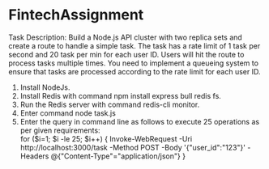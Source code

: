 # FintechAssignment  
Task Description:  Build a Node.js API cluster with two replica sets and create a route
to handle a simple task. The task has a rate limit of 1 task per second and 20 task
per min for each user ID. Users will hit the route to process tasks multiple times.
You need to implement a queueing system to ensure that tasks are processed
according to the rate limit for each user ID.  

1. Install NodeJs.
2. Install Redis with command npm install express bull redis fs.
3. Run the Redis server with command redis-cli monitor.
4. Enter command node task.js
5. Enter the query in command line as follows to execute 25 operations as per given requirements:  
for ($i=1; $i -le 25; $i++) { Invoke-WebRequest -Uri http://localhost:3000/task -Method POST -Body '{"user_id":"123"}' -Headers @{"Content-Type"="application/json"} }
